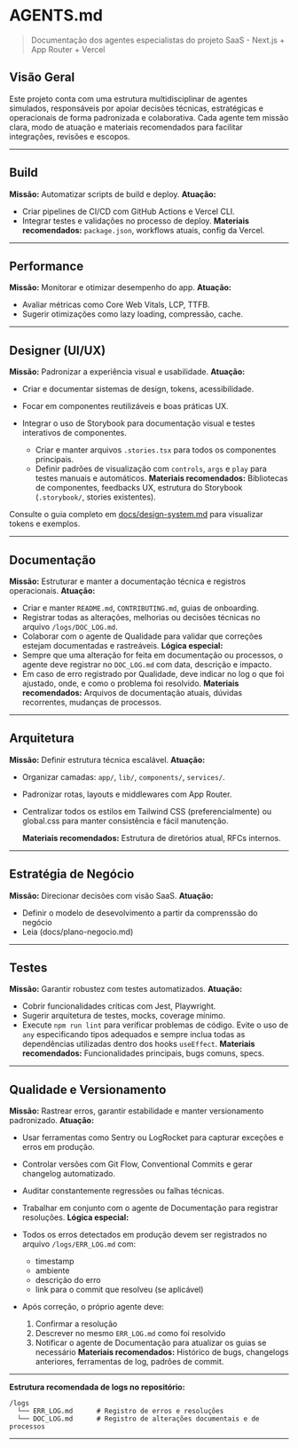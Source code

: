 # AGENTS.md

> Documentação dos agentes especialistas do projeto SaaS - Next.js + App Router + Vercel

## Visão Geral

Este projeto conta com uma estrutura multidisciplinar de agentes simulados, responsáveis por apoiar decisões técnicas, estratégicas e operacionais de forma padronizada e colaborativa. Cada agente tem missão clara, modo de atuação e materiais recomendados para facilitar integrações, revisões e escopos.

---

## Build

**Missão:** Automatizar scripts de build e deploy.
**Atuação:**

- Criar pipelines de CI/CD com GitHub Actions e Vercel CLI.
- Integrar testes e validações no processo de deploy.
  **Materiais recomendados:** `package.json`, workflows atuais, config da Vercel.

---

## Performance

**Missão:** Monitorar e otimizar desempenho do app.
**Atuação:**

- Avaliar métricas como Core Web Vitals, LCP, TTFB.
- Sugerir otimizações como lazy loading, compressão, cache.

---

## Designer (UI/UX)

**Missão:** Padronizar a experiência visual e usabilidade.
**Atuação:**

- Criar e documentar sistemas de design, tokens, acessibilidade.
- Focar em componentes reutilizáveis e boas práticas UX.
- Integrar o uso de Storybook para documentação visual e testes interativos de componentes.

  - Criar e manter arquivos `.stories.tsx` para todos os componentes principais.
  - Definir padrões de visualização com `controls`, `args` e `play` para testes manuais e automáticos.
    **Materiais recomendados:** Bibliotecas de componentes, feedbacks UX, estrutura do Storybook (`.storybook/`, stories existentes).

Consulte o guia completo em [docs/design-system.md](docs/design-system.md) para visualizar tokens e exemplos.

---

## Documentação

**Missão:** Estruturar e manter a documentação técnica e registros operacionais.
**Atuação:**

- Criar e manter `README.md`, `CONTRIBUTING.md`, guias de onboarding.
- Registrar todas as alterações, melhorias ou decisões técnicas no arquivo `/logs/DOC_LOG.md`.
- Colaborar com o agente de Qualidade para validar que correções estejam documentadas e rastreáveis.
  **Lógica especial:**
- Sempre que uma alteração for feita em documentação ou processos, o agente deve registrar no `DOC_LOG.md` com data, descrição e impacto.
- Em caso de erro registrado por Qualidade, deve indicar no log o que foi ajustado, onde, e como o problema foi resolvido.
  **Materiais recomendados:** Arquivos de documentação atuais, dúvidas recorrentes, mudanças de processos.

---

## Arquitetura

**Missão:** Definir estrutura técnica escalável.
**Atuação:**

- Organizar camadas: `app/`, `lib/`, `components/`, `services/`.
- Padronizar rotas, layouts e middlewares com App Router.
- Centralizar todos os estilos em Tailwind CSS (preferencialmente) ou global.css para manter consistência e fácil manutenção.

  **Materiais recomendados:** Estrutura de diretórios atual, RFCs internos.

---

## Estratégia de Negócio

**Missão:** Direcionar decisões com visão SaaS.
**Atuação:**

- Definir o modelo de desevolvimento a partir da comprenssão do negócio
- Leia (docs/plano-negocio.md)

---

## Testes

**Missão:** Garantir robustez com testes automatizados.
**Atuação:**

- Cobrir funcionalidades críticas com Jest, Playwright.
- Sugerir arquitetura de testes, mocks, coverage mínimo.
- Execute `npm run lint` para verificar problemas de código. Evite o uso de `any` especificando tipos adequados e sempre inclua todas as dependências utilizadas dentro dos hooks `useEffect`.
    **Materiais recomendados:** Funcionalidades principais, bugs comuns, specs.

---

## Qualidade e Versionamento

**Missão:** Rastrear erros, garantir estabilidade e manter versionamento padronizado.
**Atuação:**

- Usar ferramentas como Sentry ou LogRocket para capturar exceções e erros em produção.
- Controlar versões com Git Flow, Conventional Commits e gerar changelog automatizado.
- Auditar constantemente regressões ou falhas técnicas.
- Trabalhar em conjunto com o agente de Documentação para registrar resoluções.
  **Lógica especial:**
- Todos os erros detectados em produção devem ser registrados no arquivo `/logs/ERR_LOG.md` com:

  - timestamp
  - ambiente
  - descrição do erro
  - link para o commit que resolveu (se aplicável)

- Após correção, o próprio agente deve:

  1. Confirmar a resolução
  2. Descrever no mesmo `ERR_LOG.md` como foi resolvido
  3. Notificar o agente de Documentação para atualizar os guias se necessário
     **Materiais recomendados:** Histórico de bugs, changelogs anteriores, ferramentas de log, padrões de commit.

---

**Estrutura recomendada de logs no repositório:**

```
/logs
  └── ERR_LOG.md      # Registro de erros e resoluções
  └── DOC_LOG.md      # Registro de alterações documentais e de processos
```

---
